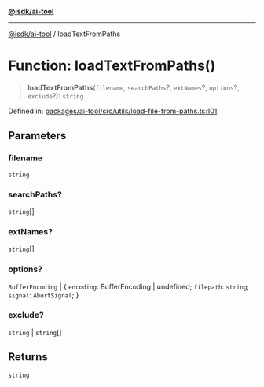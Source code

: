 [**@isdk/ai-tool**](../README.md)

***

[@isdk/ai-tool](../globals.md) / loadTextFromPaths

# Function: loadTextFromPaths()

> **loadTextFromPaths**(`filename`, `searchPaths`?, `extNames`?, `options`?, `exclude`?): `string`

Defined in: [packages/ai-tool/src/utils/load-file-from-paths.ts:101](https://github.com/isdk/ai-tool.js/blob/c084189f913fb955b91b492de68bd07ce78f8c82/src/utils/load-file-from-paths.ts#L101)

## Parameters

### filename

`string`

### searchPaths?

`string`[]

### extNames?

`string`[]

### options?

`BufferEncoding` | \{ `encoding`: BufferEncoding \| undefined; `filepath`: `string`; `signal`: `AbortSignal`; \}

### exclude?

`string` | `string`[]

## Returns

`string`
